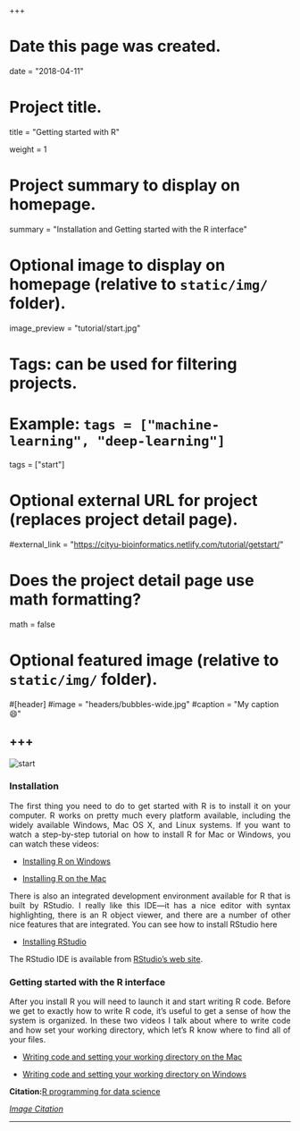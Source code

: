 +++
# Date this page was created.
date = "2018-04-11"

# Project title.
title = "Getting started with R"

weight = 1
# Project summary to display on homepage.
summary = "Installation and Getting started with the R interface"

# Optional image to display on homepage (relative to `static/img/` folder).
image_preview = "tutorial/start.jpg"

# Tags: can be used for filtering projects.
# Example: `tags = ["machine-learning", "deep-learning"]`
tags = ["start"]

# Optional external URL for project (replaces project detail page).
#external_link = "https://cityu-bioinformatics.netlify.com/tutorial/getstart/"

# Does the project detail page use math formatting?
math = false

# Optional featured image (relative to `static/img/` folder).
#[header]
#image = "headers/bubbles-wide.jpg"
#caption = "My caption :smile:"


+++
---
![start](/img/tutorial/start.jpg)

### Installation
<p align="justify">The first thing you need to do to get started with R is to install it on your computer. R works on pretty much every platform available, including the widely available Windows, Mac OS X, and Linux systems. If you want to watch a step-by-step tutorial on how to install R for Mac or Windows, you can watch these videos:

* [Installing R on Windows](https://www.youtube.com/watch?v=Ohnk9hcxf9M&feature=youtu.be)

* [Installing R on the Mac](https://www.youtube.com/watch?v=uxuuWXU-7UQ&feature=youtu.be)

<p align="justify">There is also an integrated development environment available for R that is built by RStudio. I really like this IDE—it has a nice editor with syntax highlighting, there is an R object viewer, and there are a number of other nice features that are integrated. You can see how to install RStudio here

* [Installing RStudio](https://www.youtube.com/watch?v=bM7Sfz-LADM&feature=youtu.be)

The RStudio IDE is available from [RStudio’s web site](https://www.rstudio.com/).

### Getting started with the R interface
<p align="justify">After you install R you will need to launch it and start writing R code. Before we get to exactly how to write R code, it’s useful to get a sense of how the system is organized. In these two videos I talk about where to write code and how set your working directory, which let’s R know where to find all of your files.

* [Writing code and setting your working directory on the Mac](https://www.youtube.com/watch?v=8xT3hmJQskU&feature=youtu.be)

* [Writing code and setting your working directory on Windows](https://www.youtube.com/watch?v=XBcvH1BpIBo&feature=youtu.be)

**Citation:**[R programming for data science](https://bookdown.org/rdpeng/rprogdatascience/)

[*Image Citation*](http://www.tekmoz.com/laptop-repair-course-lets-get-started/)

---